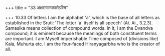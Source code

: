 +++
title = "33 अक्षराणामकारोऽस्मि"

+++
10.33 Of letters I am the alphabet 'a', which is the base of all letters as established in the Sruti: 'The letter 'a' itself is all speech' (Ai.
Ai., 3.2.3). Samasika means collection of compound words. In it, I am the Dvandva compound; it is eminent because the meanings of both constituent terms are important. I am Myself imperishable Time composed of (divisions like) Kala, Muhurta etc. I am the four-faced Hiranyagarbha who is the creator of all.
